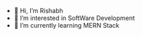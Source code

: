 - 👋 Hi, I’m Rishabh
- 👀 I’m interested in SoftWare Development
- 🌱 I’m currently learning MERN Stack



<!---
rishabhm05/rishabhm05 is a ✨ special ✨ repository because its `README.md` (this file) appears on your GitHub profile.
You can click the Preview link to take a look at your changes.
--->

